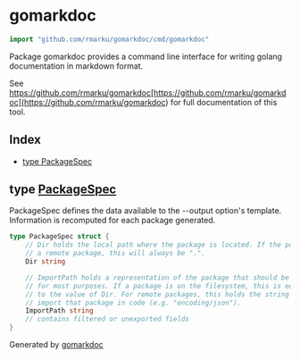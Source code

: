 <!-- Code generated by gomarkdoc. DO NOT EDIT -->

# gomarkdoc

```go
import "github.com/rmarku/gomarkdoc/cmd/gomarkdoc"
```

Package gomarkdoc provides a command line interface for writing golang documentation in markdown format.

See https://github.com/rmarku/gomarkdoc[https://github.com/rmarku/gomarkdoc](<https://github.com/rmarku/gomarkdoc>) for full documentation of this tool.

## Index

- [type PackageSpec](#PackageSpec)

<a name="PackageSpec"></a>

## type [PackageSpec](https://github.com/rmarku/gomarkdoc/blob/master/cmd/gomarkdoc/command.go#L30-L44)

PackageSpec defines the data available to the \-\-output option's template. Information is recomputed for each package generated.

```go
type PackageSpec struct {
    // Dir holds the local path where the package is located. If the package is
    // a remote package, this will always be ".".
    Dir string

    // ImportPath holds a representation of the package that should be unique
    // for most purposes. If a package is on the filesystem, this is equivalent
    // to the value of Dir. For remote packages, this holds the string used to
    // import that package in code (e.g. "encoding/json").
    ImportPath string
    // contains filtered or unexported fields
}
```

Generated by [gomarkdoc](https://github.com/rmarku/gomarkdoc)
